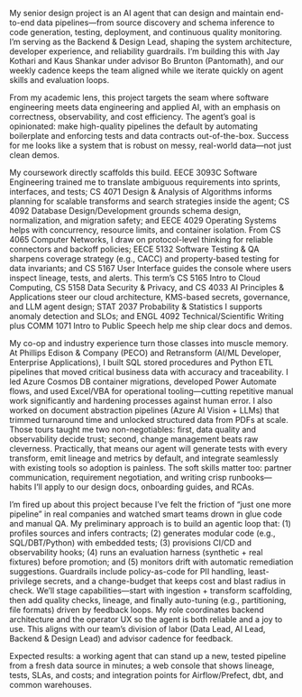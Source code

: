 My senior design project is an AI agent that can design and maintain end-to-end data pipelines—from source discovery and schema inference to code generation, testing, deployment, and continuous quality monitoring. I’m serving as the Backend & Design Lead, shaping the system architecture, developer experience, and reliability guardrails. I’m building this with Jay Kothari and Kaus Shankar under advisor Bo Brunton (Pantomath), and our weekly cadence keeps the team aligned while we iterate quickly on agent skills and evaluation loops. 


From my academic lens, this project targets the seam where software engineering meets data engineering and applied AI, with an emphasis on correctness, observability, and cost efficiency. The agent’s goal is opinionated: make high-quality pipelines the default by automating boilerplate and enforcing tests and data contracts out-of-the-box. Success for me looks like a system that is robust on messy, real-world data—not just clean demos.


My coursework directly scaffolds this build. EECE 3093C Software Engineering trained me to translate ambiguous requirements into sprints, interfaces, and tests; CS 4071 Design & Analysis of Algorithms informs planning for scalable transforms and search strategies inside the agent; CS 4092 Database Design/Development grounds schema design, normalization, and migration safety; and EECE 4029 Operating Systems helps with concurrency, resource limits, and container isolation. From CS 4065 Computer Networks, I draw on protocol-level thinking for reliable connectors and backoff policies; EECE 5132 Software Testing & QA sharpens coverage strategy (e.g., CACC) and property-based testing for data invariants; and CS 5167 User Interface guides the console where users inspect lineage, tests, and alerts. This term’s CS 5165 Intro to Cloud Computing, CS 5158 Data Security & Privacy, and CS 4033 AI Principles & Applications steer our cloud architecture, KMS-based secrets, governance, and LLM agent design; STAT 2037 Probability & Statistics I supports anomaly detection and SLOs; and ENGL 4092 Technical/Scientific Writing plus COMM 1071 Intro to Public Speech help me ship clear docs and demos.


My co-op and industry experience turn those classes into muscle memory. At Phillips Edison & Company (PECO) and Retransform (AI/ML Developer, Enterprise Applications), I built SQL stored procedures and Python ETL pipelines that moved critical business data with accuracy and traceability. I led Azure Cosmos DB container migrations, developed Power Automate flows, and used Excel/VBA for operational tooling—cutting repetitive manual work significantly and hardening processes against human error. I also worked on document abstraction pipelines (Azure AI Vision + LLMs) that trimmed turnaround time and unlocked structured data from PDFs at scale. Those tours taught me two non-negotiables: first, data quality and observability decide trust; second, change management beats raw cleverness. Practically, that means our agent will generate tests with every transform, emit lineage and metrics by default, and integrate seamlessly with existing tools so adoption is painless. The soft skills matter too: partner communication, requirement negotiation, and writing crisp runbooks—habits I’ll apply to our design docs, onboarding guides, and RCAs.


I’m fired up about this project because I’ve felt the friction of “just one more pipeline” in real companies and watched smart teams drown in glue code and manual QA. My preliminary approach is to build an agentic loop that: (1) profiles sources and infers contracts; (2) generates modular code (e.g., SQL/DBT/Python) with embedded tests; (3) provisions CI/CD and observability hooks; (4) runs an evaluation harness (synthetic + real fixtures) before promotion; and (5) monitors drift with automatic remediation suggestions. Guardrails include policy-as-code for PII handling, least-privilege secrets, and a change-budget that keeps cost and blast radius in check. We’ll stage capabilities—start with ingestion + transform scaffolding, then add quality checks, lineage, and finally auto-tuning (e.g., partitioning, file formats) driven by feedback loops. My role coordinates backend architecture and the operator UX so the agent is both reliable and a joy to use. This aligns with our team’s division of labor (Data Lead, AI Lead, Backend & Design Lead) and advisor cadence for feedback. 


Expected results: a working agent that can stand up a new, tested pipeline from a fresh data source in minutes; a web console that shows lineage, tests, SLAs, and costs; and integration points for Airflow/Prefect, dbt, and common warehouses.
